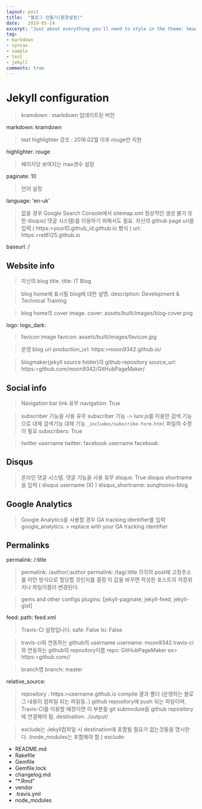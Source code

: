 ```yaml
---
layout: post
title:  "블로그 만들기(환경설정)"
date:   2019-05-14
excerpt: "Just about everything you'll need to style in the theme: headings, paragraphs, blockquotes, tables, code blocks, and more."
tag:
- markdown 
- syntax
- sample
- test
- jekyll
comments: true
---
```


# Jekyll configuration

> kramdown : markdown 업데이트된 버전

markdown: kramdown


>  text highlighter 강조 : 2016.02월 이후 rouge만 지원

highlighter: rouge

>  페이지당 보여지는 max갯수 설정

paginate: 10

>  언어 설정

language: 'en-uk'

>  없을 경우 Google Search Console에서 sitemap.xml 정상적인 생성 불가
>  또한 disqus( 댓글 시스템)를 이용하기 위해서도 필요.
>  자신의 github page url을 입력 ( https:>yourID.github_id.github.io 형식 )
url: https:>ret6125.github.io


baseurl: /

## Website info
>  자신의 blog title.
title: IT Blog

>  blog home에 표시될 blog에 대한 설명.
description: Development & Technical Training

>  blog home의 cover image.
cover: assets/built/images/blog-cover.png


logo:
logo_dark:

>  favicon image
favicon: assets/built/images/favicon.jpg

>  운영 blog url
production_url: https:>moon9342.github.io/

>  blogmaker(jekyll source folder)의 github repository
source_url: https:>github.com/moon9342/GitHubPageMaker/


## Social info
>  Navigation bar link 유무
navigation: True

>  subscriber 기능을 사용 유무
>  subscriber 기능 -> lunr.js를 이용한 검색 기능으로 대체
>  검색기능 대체 기능
>  `_includes/subscribe-form.html` 파일의 수정이 필요
subscribers: True

>  twitter username
twitter:
>  facebook username
facebook:


## Disqus
>  온라인 댓글 시스템. 댓글 기능을 사용 유무
disqus: True
>  disqus shortname을 입력 ( disqus username (X) )
disqus_shortname: sunghoons-blog


## Google Analytics
>  Google Analytics을 사용할 경우 GA tracking identifier를 입력
google_analytics:  >  replace with your GA tracking identifier


## Permalinks
permalink: /:title
>  permalink: /author/:author
>  permalink: /tag/:title
>  각각의 post에 고정주소를 어떤 방식으로 할당할 것인지를 결정
>  이 값을 바꾸면 작성한 포스트의 저장위치나 파일이름이 변경된다.

>  gems and other configs
plugins: [jekyll-paginate, jekyll-feed, jekyll-gist]

feed:
  path: feed.xml

>  Travis-CI 설정입니다.
safe: False
lsi: False

>  travis-ci와 연동하는 github의 username
username: moon9342
>  travis-ci와 연동하는 github의 repository이름
repo: GitHubPageMaker
>  ex> https:>github.com/<username>/<repository>

>  branch명
branch: master


relative_source: 

>  repository : https:>username.github.io
>  compile 결과 폴더 (운영하는 블로그 내용이 컴파일 되는 파일등..)
>  github repository에 push 되는 파일이며, Travis-CI를 이용할 예정이면 이 부분을 git submodule을 github repository에 연결해야 됨.
destination: ./output/

>  exclude는 Jekyll컴파일 시 destination에 포함될 필요가 없는것들을 명시한다. (node_modules는 포함해야 함.)
exclude:
  - README.md
  - Rakefile
  - Gemfile
  - Gemfile.lock
  - changelog.md
  - "*.Rmd"
  - vendor
  - .travis.yml
  - node_modules
